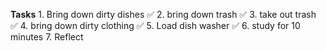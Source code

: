 **Tasks**
	1. Bring down dirty dishes ✅ 
	2. bring down trash ✅ 
	3. take out trash ✅
	4. bring down dirty clothing ✅
	5. Load dish washer ✅
	6. study for 10 minutes 
	7. 
Reflect 
